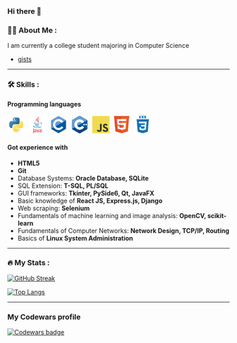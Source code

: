 ### Hi there 👋

### :man_technologist: About Me :

I am currently a college student majoring in Computer Science

- [gists](https://gist.github.com/martin-minarik)

---

### :hammer_and_wrench: Skills :
#### Programming languages
<div>
  <img src="https://github.com/devicons/devicon/blob/master/icons/python/python-original.svg" title="Python" alt="Python " width="40" height="40"/>&nbsp;
  <img src="https://github.com/devicons/devicon/blob/master/icons/java/java-original-wordmark.svg" title="Java" alt="Java" width="40" height="40"/>&nbsp;
  <img src="https://github.com/devicons/devicon/blob/master/icons/c/c-original.svg" title="C" alt="C" width="40" height="40"/>&nbsp;
  <img src="https://github.com/devicons/devicon/blob/master/icons/cplusplus/cplusplus-original.svg" title="C++" alt="C++" width="40" height="40"/>&nbsp;
  <img src="https://github.com/devicons/devicon/blob/master/icons/javascript/javascript-original.svg" title="C++" alt="C++" width="40" height="40"/>&nbsp;  
  <img src="https://github.com/devicons/devicon/blob/master/icons/html5/html5-original.svg" title="HTML5" alt="HTML" width="40" height="40"/>&nbsp;
  <img src="https://github.com/devicons/devicon/blob/master/icons/css3/css3-plain-wordmark.svg"  title="CSS3" alt="CSS" width="40" height="40"/>&nbsp;


  
</div>

#### Got experience with
- **HTML5**
- **Git**
- Database Systems: **Oracle Database, SQLite**
- SQL Extension: **T-SQL, PL/SQL**
- GUI frameworks: **Tkinter, PySide6, Qt, JavaFX**
- Basic knowledge of **React JS, Express.js, Django**
- Web scraping: **Selenium**
- Fundamentals of machine learning and image analysis: **OpenCV, scikit-learn**
- Fundamentals of Computer Networks: **Network Design, TCP/IP, Routing**
- Basics of **Linux System Administration**
  
---

### :fire: My Stats :
[![GitHub Streak](http://github-readme-streak-stats.herokuapp.com?user=martin-minarik&theme=dark&background=00000000)](https://git.io/streak-stats)


[![Top Langs](https://github-readme-stats.vercel.app/api/top-langs/?username=martin-minarik&layout=compact&theme=transparent&show_icons=true)](https://github.com/anuraghazra/github-readme-stats)

---

### My Codewars profile
  
[![Codewars badge](https://www.codewars.com/users/martin-minarik/badges/large)](https://www.codewars.com/users/martin-minarik)
